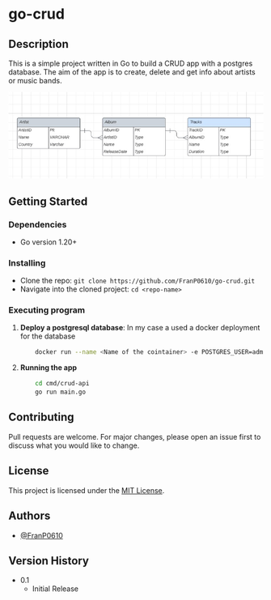 # go-crud



## Description

This is a simple project written in Go to build a CRUD app with a postgres database.
The aim of the app is to create, delete and get info about artists or music bands. 

<div style="text-align: center;">

<img src="images/database.jpeg" alt="DevOps Architecture Diagram" width="600px">

</div>

## Getting Started

### Dependencies

- Go version 1.20+

[//]: # (- Only works on ECS task)

### Installing

- Clone the repo: `git clone https://github.com/FranP0610/go-crud.git`
- Navigate into the cloned project: `cd <repo-name>`


### Executing program

1. **Deploy a postgresql database**: In my case a used a docker deployment for the database
    ```bash
        docker run --name <Name of the cointainer> -e POSTGRES_USER=admin -e POSTGRES_PASSWORD=password -p 5432:5432 -d postgres:14.8-bookworm 
    ```
2. **Running the app**
    ```bash
        cd cmd/crud-api
        go run main.go
    ```


## Contributing

Pull requests are welcome. For major changes, please open an issue first to discuss what you would like to change.

## License

This project is licensed under the [MIT License](LICENSE).

## Authors

-  [@FranP0610](https://github.com/FranP0610)

## Version History

- 0.1
    - Initial Release
